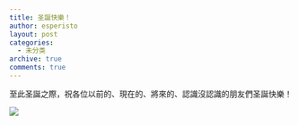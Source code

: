 ```yaml
---
title: 圣誕快樂！
author: esperisto
layout: post
categories:
  - 未分类
archive: true
comments: true
---
```

至此圣誕之際，祝各位以前的、現在的、將來的、認識沒認識的朋友們圣誕快樂！

![][1]

 [1]: http://www.panoramio.com/photos/original/6654789.jpg